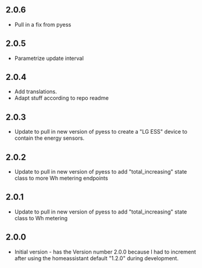 <!-- https://developers.home-assistant.io/docs/add-ons/presentation#keeping-a-changelog -->

## 2.0.6
- Pull in a fix from pyess

## 2.0.5
- Parametrize update interval

## 2.0.4
- Add translations.
- Adapt stuff according to repo readme

## 2.0.3
- Update to pull in new version of pyess to create a "LG ESS" device to contain the energy sensors.

## 2.0.2
- Update to pull in new version of pyess to add "total_increasing" state class to more Wh metering endpoints

## 2.0.1
- Update to pull in new version of pyess to add "total_increasing" state class to Wh metering

## 2.0.0

- Initial version - has the Version number 2.0.0 because I had to increment after using the homeassistant default "1.2.0" during development.